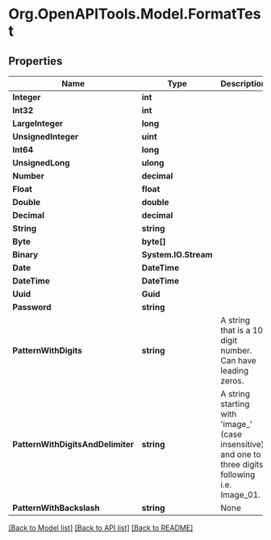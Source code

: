 # Org.OpenAPITools.Model.FormatTest

## Properties

Name | Type | Description | Notes
------------ | ------------- | ------------- | -------------
**Integer** | **int** |  | [optional] 
**Int32** | **int** |  | [optional] 
**LargeInteger** | **long** |  | [optional] 
**UnsignedInteger** | **uint** |  | [optional] 
**Int64** | **long** |  | [optional] 
**UnsignedLong** | **ulong** |  | [optional] 
**Number** | **decimal** |  | 
**Float** | **float** |  | [optional] 
**Double** | **double** |  | [optional] 
**Decimal** | **decimal** |  | [optional] 
**String** | **string** |  | [optional] 
**Byte** | **byte[]** |  | 
**Binary** | **System.IO.Stream** |  | [optional] 
**Date** | **DateTime** |  | 
**DateTime** | **DateTime** |  | [optional] 
**Uuid** | **Guid** |  | [optional] 
**Password** | **string** |  | 
**PatternWithDigits** | **string** | A string that is a 10 digit number. Can have leading zeros. | [optional] 
**PatternWithDigitsAndDelimiter** | **string** | A string starting with &#39;image_&#39; (case insensitive) and one to three digits following i.e. Image_01. | [optional] 
**PatternWithBackslash** | **string** | None | [optional] 

[[Back to Model list]](../README.md#documentation-for-models) [[Back to API list]](../README.md#documentation-for-api-endpoints) [[Back to README]](../README.md)

